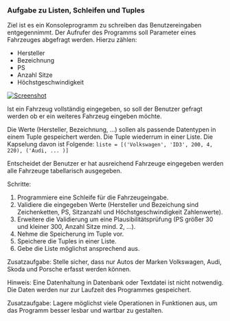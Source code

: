 ### Aufgabe zu Listen, Schleifen und Tuples

Ziel ist es ein Konsoleprogramm zu schreiben das Benutzereingaben entgegennimmt. Der Aufrufer des Programms soll Parameter eines Fahrzeuges abgefragt werden. 
Hierzu zählen:
 * Hersteller
 * Bezeichnung
 * PS
 * Anzahl Sitze
 * Höchstgeschwindigkeit


[![Screenshot](https://github.com/bellmann-engineering/python-basic-to-advanced/blob/f1ab0ed06c03904b97340fb9150d205b6e02c8e6/list_loops_tuples/input_screenshot.png)](list_loops_tuples/input_screenshot.png)


Ist ein Fahrzeug vollständig eingegeben, so soll der Benutzer gefragt werden ob er ein weiteres Fahrzeug eingeben möchte. 

Die Werte (Hersteller, Bezeichnung, ...) sollen als passende Datentypen in einem Tuple gespeichert werden. Die Tuple wiederrum in einer Liste.
Die Kapselung davon ist Folgende: `liste = [('Volkswagen', 'ID3', 200, 4, 220), ('Audi, ... )]`

Entscheidet der Benutzer er hat ausreichend Fahrzeuge eingegeben werden alle Fahrzeuge tabellarisch ausgegeben.

Schritte:
1. Programmiere eine Schleife für die Fahrzeugeingabe.
2. Validiere die eingegeben Werte (Hersteller und Bezeichung sind Zeichenketten, PS, Sitzanzahl und Höchstgeschwindigkeit Zahlenwerte).
3. Erweitere die Validierung um eine Plausibilitätsprüfung (PS größer 30 und kleiner 300, Anzahl Sitze mind. 2, ...).
4. Nehme die Speicherung im Tuple vor.
5. Speichere die Tuples in einer Liste.
6. Gebe die Liste möglichst ansprechend aus.

Zusatzaufgabe:
Stelle sicher, dass nur Autos der Marken Volkswagen, Audi, Skoda und Porsche erfasst werden können.

Hinweis: Eine Datenhaltung in Datenbank oder Textdatei ist nicht notwendig. Die Daten werden nur zur Laufzeit des Programmes gespeichert.

Zusatzaufgabe: 
Lagere möglichst viele Operationen in Funktionen aus, um das Programm besser lesbar und wartbar zu gestalten.
